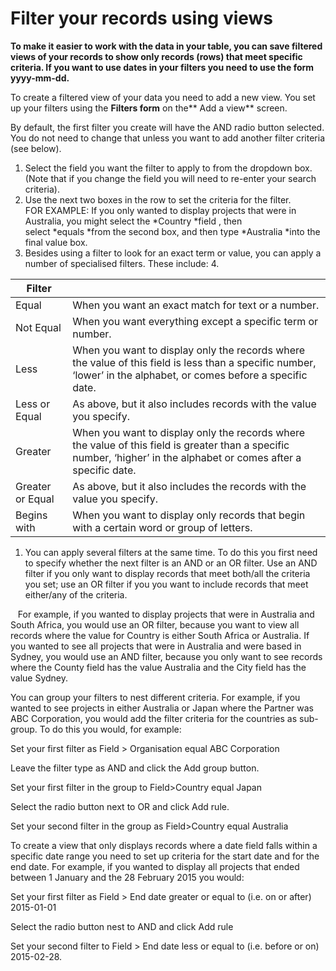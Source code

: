

# Filter your records using views

**To make it easier to work with the data in your table, you can save filtered views of your records to show only records (rows) that meet specific criteria. If you want to use dates in your filters you need to use the form yyyy-mm-dd.**

To create a filtered view of your data you need to add a new view. You set up your filters using the&nbsp;**Filters form** on the**&nbsp;Add a view**&nbsp;screen.

By default, the first filter you create will have the AND radio button selected. You do not need to change that unless you want to add another filter criteria (see below).

1. Select the field you want the filter to apply to from the dropdown box. (Note that if you change the field you will need to re-enter your search criteria).
2. Use the next two boxes in the row to set the criteria for the filter.
   <br>FOR EXAMPLE: If you only wanted to display projects that were in Australia, you might select the *Country&nbsp;*field , then select&nbsp;*equals&nbsp;*from the second box, and then type&nbsp;*Australia&nbsp;*into the final value box.
3. Besides using a filter to look for an exact term or value, you can apply a number of specialised filters. These include: 4.

| Filter | &nbsp; |
| --- | --- |
| Equal | When you want an exact match for text or a number. |
| Not Equal | When you want everything except a specific term or number. |
| Less | When you want to display only the records where the value of this field is less than a specific number, ‘lower’ in the alphabet, or comes before a specific date. |
| Less or Equal | As above, but it also includes records with the value you specify. |
| Greater | When you want to display only the records where the value of this field is greater than a specific number, ‘higher’ in the alphabet or comes after a specific date. |
| Greater or Equal | As above, but it also includes the records with the value you specify. |
| Begins with | When you want to display only records that begin with a certain word or group of letters. |

1. You can apply several filters at the same time. To do this you first need to specify whether the next filter is an AND or an OR filter. Use an AND filter if you only want to display records that meet both/all the criteria you set; use an OR filter if you you want to include records that meet either/any of the criteria.

&nbsp; &nbsp;For example, if you wanted to display projects that were in Australia and South Africa, you would use an OR filter, because you want to view all records where the value for Country is either South Africa or Australia. If you wanted to see all projects that were in Australia and were based in Sydney, you would use an AND filter, because you only want to see records where the County field has the value Australia and the City field has the value Sydney.

You can group your filters to nest different criteria. For example, if you wanted to see projects in either Australia or Japan where the Partner was ABC Corporation, you would add the filter criteria for the countries as sub-group. To do this you would, for example:

Set your first filter as Field &gt; Organisation equal ABC Corporation

Leave the filter type as AND and click the Add group button.

Set your first filter in the group to Field&gt;Country equal Japan

Select the radio button next to OR and click Add rule.

Set your second filter in the group as Field&gt;Country equal Australia

To create a view that only displays records where a date field falls within a specific date range you need to set up criteria for the start date and for the end date. For example, if you wanted to display all projects that ended between 1 January and the 28 February 2015 you would:

Set your first filter as Field &gt; End date greater or equal to (i.e. on or after) 2015-01-01

Select the radio button nest to AND and click Add rule

Set your second filter to Field &gt; End date less or equal to (i.e. before or on) 2015-02-28.